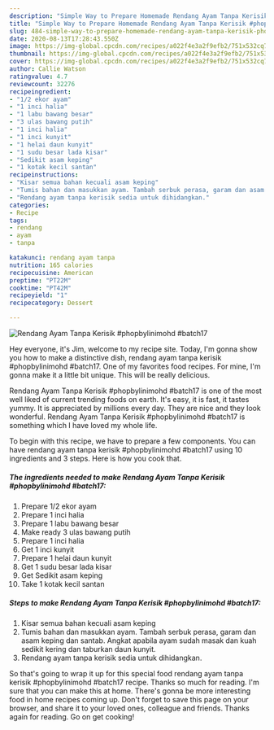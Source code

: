 ```yaml
---
description: "Simple Way to Prepare Homemade Rendang Ayam Tanpa Kerisik #phopbylinimohd #batch17"
title: "Simple Way to Prepare Homemade Rendang Ayam Tanpa Kerisik #phopbylinimohd #batch17"
slug: 484-simple-way-to-prepare-homemade-rendang-ayam-tanpa-kerisik-phopbylinimohd-batch17
date: 2020-08-13T17:28:43.550Z
image: https://img-global.cpcdn.com/recipes/a022f4e3a2f9efb2/751x532cq70/rendang-ayam-tanpa-kerisik-phopbylinimohd-batch17-resipi-foto-utama.jpg
thumbnail: https://img-global.cpcdn.com/recipes/a022f4e3a2f9efb2/751x532cq70/rendang-ayam-tanpa-kerisik-phopbylinimohd-batch17-resipi-foto-utama.jpg
cover: https://img-global.cpcdn.com/recipes/a022f4e3a2f9efb2/751x532cq70/rendang-ayam-tanpa-kerisik-phopbylinimohd-batch17-resipi-foto-utama.jpg
author: Callie Watson
ratingvalue: 4.7
reviewcount: 32276
recipeingredient:
- "1/2 ekor ayam"
- "1 inci halia"
- "1 labu bawang besar"
- "3 ulas bawang putih"
- "1 inci halia"
- "1 inci kunyit"
- "1 helai daun kunyit"
- "1 sudu besar lada kisar"
- "Sedikit asam keping"
- "1 kotak kecil santan"
recipeinstructions:
- "Kisar semua bahan kecuali asam keping"
- "Tumis bahan dan masukkan ayam. Tambah serbuk perasa, garam dan asam keping dan santab. Angkat apabila ayam sudah masak dan kuah sedikit kering dan taburkan daun kunyit."
- "Rendang ayam tanpa kerisik sedia untuk dihidangkan."
categories:
- Recipe
tags:
- rendang
- ayam
- tanpa

katakunci: rendang ayam tanpa 
nutrition: 165 calories
recipecuisine: American
preptime: "PT22M"
cooktime: "PT42M"
recipeyield: "1"
recipecategory: Dessert

---
```



![Rendang Ayam Tanpa Kerisik #phopbylinimohd #batch17](https://img-global.cpcdn.com/recipes/a022f4e3a2f9efb2/751x532cq70/rendang-ayam-tanpa-kerisik-phopbylinimohd-batch17-resipi-foto-utama.jpg)

Hey everyone, it's Jim, welcome to my recipe site. Today, I'm gonna show you how to make a distinctive dish, rendang ayam tanpa kerisik #phopbylinimohd #batch17. One of my favorites food recipes. For mine, I'm gonna make it a little bit unique. This will be really delicious.



Rendang Ayam Tanpa Kerisik #phopbylinimohd #batch17 is one of the most well liked of current trending foods on earth. It's easy, it is fast, it tastes yummy. It is appreciated by millions every day. They are nice and they look wonderful. Rendang Ayam Tanpa Kerisik #phopbylinimohd #batch17 is something which I have loved my whole life.


To begin with this recipe, we have to prepare a few components. You can have rendang ayam tanpa kerisik #phopbylinimohd #batch17 using 10 ingredients and 3 steps. Here is how you cook that.

<!--inarticleads1-->

##### The ingredients needed to make Rendang Ayam Tanpa Kerisik #phopbylinimohd #batch17:

1. Prepare 1/2 ekor ayam
1. Prepare 1 inci halia
1. Prepare 1 labu bawang besar
1. Make ready 3 ulas bawang putih
1. Prepare 1 inci halia
1. Get 1 inci kunyit
1. Prepare 1 helai daun kunyit
1. Get 1 sudu besar lada kisar
1. Get Sedikit asam keping
1. Take 1 kotak kecil santan




<!--inarticleads2-->

##### Steps to make Rendang Ayam Tanpa Kerisik #phopbylinimohd #batch17:

1. Kisar semua bahan kecuali asam keping
1. Tumis bahan dan masukkan ayam. Tambah serbuk perasa, garam dan asam keping dan santab. Angkat apabila ayam sudah masak dan kuah sedikit kering dan taburkan daun kunyit.
1. Rendang ayam tanpa kerisik sedia untuk dihidangkan.




So that's going to wrap it up for this special food rendang ayam tanpa kerisik #phopbylinimohd #batch17 recipe. Thanks so much for reading. I'm sure that you can make this at home. There's gonna be more interesting food in home recipes coming up. Don't forget to save this page on your browser, and share it to your loved ones, colleague and friends. Thanks again for reading. Go on get cooking!
